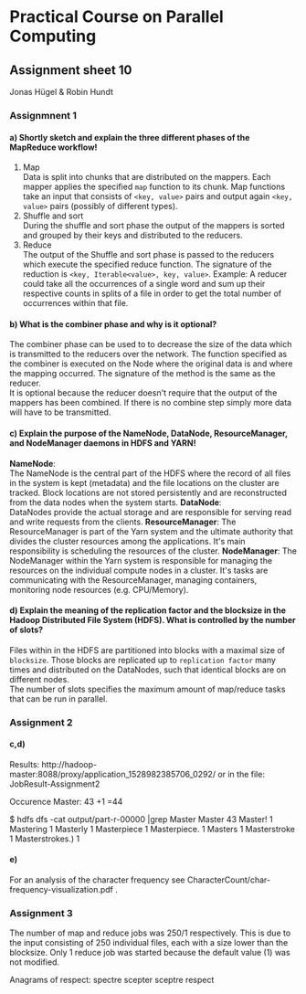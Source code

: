 # Practical Course on Parallel Computing
## Assignment sheet 10
Jonas Hügel & Robin Hundt

### Assignmnent 1

#### a) Shortly sketch and explain the three different phases of the MapReduce workflow!

1. Map  
Data is split into chunks that are distributed on the mappers. Each mapper applies the specified `map` function to its chunk. Map functions take an input that consists of `<key, value>` pairs and output again `<key, value>` pairs (possibly of different types). 
2. Shuffle and sort  
During the shuffle and sort phase the output of the mappers is sorted and grouped by their keys and distributed to the reducers. 
3. Reduce  
The output of the Shuffle and sort phase is passed to the reducers which execute the specified reduce function. The signature of the reduction is `<key, Iterable<value>, key, value>`. Example: A reducer could take all the occurrences of a single word and sum up their respective counts in splits of a file in order to get the total number of occurrences within that file.

#### b) What is the combiner phase and why is it optional?  

The combiner phase can be used to to decrease the size of the data which is transmitted to the reducers over the network. The function specified as the combiner is executed on the Node where the original data is and where the mapping occurred. The signature of the method is the same as the reducer.  
It is optional because the reducer doesn't require that the output of the mappers has been combined. If there is no combine step simply more data will have to be transmitted.

#### c) Explain the purpose of the NameNode, DataNode, ResourceManager, and NodeManager daemons in HDFS and YARN!

**NameNode**:  
The NameNode is the central part of the HDFS where the record of all files in the system is kept (metadata) and the file locations on the cluster are tracked. Block locations are not stored persistently and are reconstructed from the data nodes when the system starts.
**DataNode**:  
DataNodes provide the actual storage and are responsible for serving read and write requests from the clients.
**ResourceManager**:
The ResourceManager is part of the Yarn system and the ultimate authority that divides the cluster resources among the applications. It's main responsibility is scheduling the resources of the cluster. 
**NodeManager**:
The NodeManager within the Yarn system is responsible for managing the resources on the individual compute nodes in a cluster. It's tasks are communicating with the ResourceManager, managing containers, monitoring node resources (e.g. CPU/Memory).

#### d) Explain the meaning of the replication factor and the blocksize in the Hadoop Distributed File System (HDFS). What is controlled by the number of slots?
Files within in the HDFS are partitioned into blocks with a maximal size of `blocksize`. Those blocks are replicated up to `replication factor` many times and distributed on the DataNodes, such that identical blocks are on different nodes.  
The number of slots specifies the maximum amount of map/reduce tasks that can be run in parallel.


### Assignment 2
#### c,d)
Results:
http://hadoop-master:8088/proxy/application_1528982385706_0292/
or in the file: JobResult-Assignment2

Occurence Master: 43 +1 =44

$ hdfs dfs -cat output/part-r-00000 |grep Master
Master  43
Master! 1
Mastering   1
Masterly    1
Masterpiece 1
Masterpiece. 1
Masters 1
Masterstroke    1
Masterstrokes.) 1
#### e)

For an analysis of the character frequency see CharacterCount/char-frequency-visualization.pdf .

### Assignment 3
The number of map and reduce jobs was 250/1 respectively. This is due to the input consisting of 250 individual files, each with a size lower than the blocksize. Only 1 reduce job was started because the default value (1) was not modified.

 Anagrams of respect: spectre scepter sceptre respect